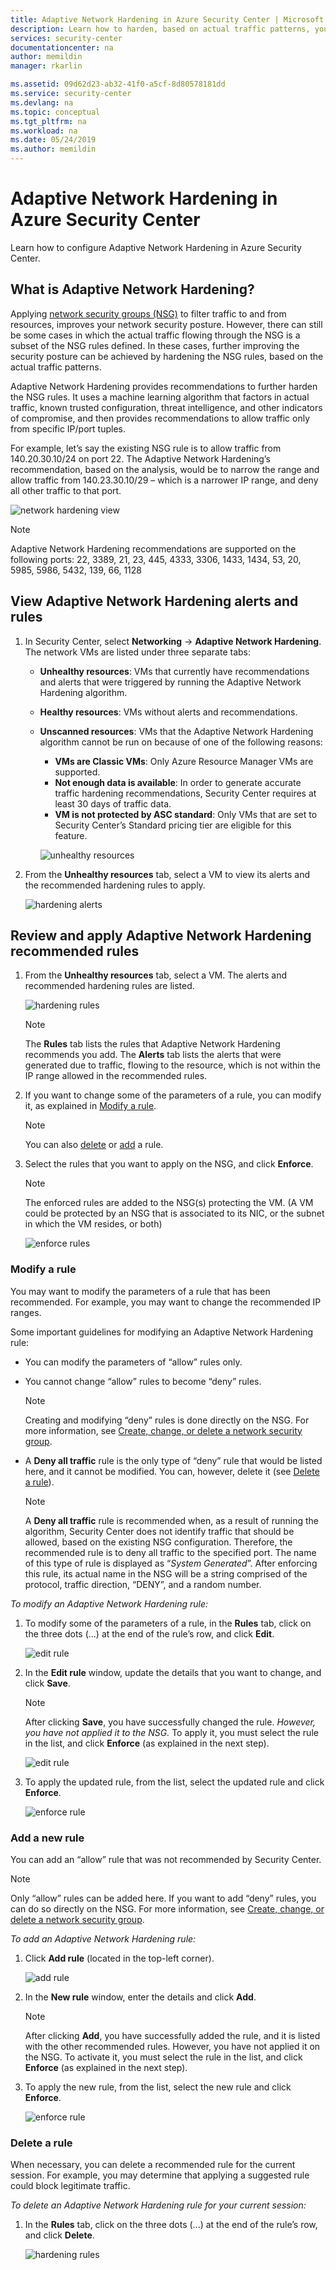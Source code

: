 ```yaml
---
title: Adaptive Network Hardening in Azure Security Center | Microsoft Docs
description: Learn how to harden, based on actual traffic patterns, your network security groups (NSG) rules and further improve your security posture.
services: security-center
documentationcenter: na
author: memildin
manager: rkarlin

ms.assetid: 09d62d23-ab32-41f0-a5cf-8d80578181dd
ms.service: security-center
ms.devlang: na
ms.topic: conceptual
ms.tgt_pltfrm: na
ms.workload: na
ms.date: 05/24/2019
ms.author: memildin
---
```

# Adaptive Network Hardening in Azure Security Center
Learn how to configure Adaptive Network Hardening in Azure Security Center.

## What is Adaptive Network Hardening?
Applying [network security groups (NSG)](https://docs.microsoft.com/azure/virtual-network/security-overview) to filter traffic to and from resources, improves your network security posture. However, there can still be some cases in which the actual traffic flowing through the NSG is a subset of the NSG rules defined. In these cases, further improving the security posture can be achieved by hardening the NSG rules, based on the actual traffic patterns.

Adaptive Network Hardening provides recommendations to further harden the NSG rules. It uses a machine learning algorithm that factors in actual traffic, known trusted configuration, threat intelligence, and other indicators of compromise, and then provides recommendations to allow traffic only from specific IP/port tuples.

For example, let’s say the existing NSG rule is to allow traffic from 140.20.30.10/24 on port 22. The Adaptive Network Hardening’s recommendation, based on the analysis, would be to narrow the range and allow traffic from 140.23.30.10/29 – which is a narrower IP range, and deny all other traffic to that port.

![network hardening view](./media/security-center-adaptive-network-hardening/traffic-hardening.png)

> [!NOTE]
> Adaptive Network Hardening recommendations are supported on the following ports: 22, 3389, 21, 23, 445, 4333, 3306, 1433, 1434, 53, 20, 5985, 5986, 5432, 139, 66, 1128

## View Adaptive Network Hardening alerts and rules

1. In Security Center, select **Networking** -> **Adaptive Network Hardening**. The network VMs are listed under three separate tabs:
   * **Unhealthy resources**: VMs that currently have recommendations and alerts that were triggered by running the Adaptive Network Hardening algorithm. 
   * **Healthy resources**: VMs without alerts and recommendations.
   * **Unscanned resources**: VMs that the Adaptive Network Hardening algorithm cannot be run on because of one of the following reasons:
      * **VMs are Classic VMs**: Only Azure Resource Manager VMs are supported.
      * **Not enough data is available**: In order to generate accurate traffic hardening recommendations, Security Center requires at least 30 days of traffic data.
      * **VM is not protected by ASC standard**: Only VMs that are set to Security Center’s Standard pricing tier are eligible for this feature.

     ![unhealthy resources](./media/security-center-adaptive-network-hardening/unhealthy-resources.png)

2. From the **Unhealthy resources** tab, select a VM to view its alerts and the recommended hardening rules to apply.

    ![hardening alerts](./media/security-center-adaptive-network-hardening/anh-recommendation-rules.png)


## Review and apply Adaptive Network Hardening recommended rules

1. From the **Unhealthy resources** tab, select a VM. The alerts and recommended hardening rules are listed.

     ![hardening rules](./media/security-center-adaptive-network-hardening/hardening-alerts.png)

   > [!NOTE]
   > The **Rules** tab lists the rules that Adaptive Network Hardening recommends you add. The **Alerts** tab lists the alerts that were generated due to traffic, flowing to the resource, which is not within the IP range allowed in the recommended rules.

2. If you want to change some of the parameters of a rule, you can modify it, as explained in [Modify a rule](#modify-rule).
   > [!NOTE]
   > You can also [delete](#delete-rule) or [add](#add-rule) a rule.

3. Select the rules that you want to apply on the NSG, and click **Enforce**.

      > [!NOTE]
      > The enforced rules are added to the NSG(s) protecting the VM. (A VM could be protected by an NSG that is associated to its NIC, or the subnet in which the VM resides, or both)

    ![enforce rules](./media/security-center-adaptive-network-hardening/enforce-hard-rule2.png)


### Modify a rule  <a name ="modify-rule"> </a>

You may want to modify the parameters of a rule that has been recommended. For example, you may want to change the recommended IP ranges.

Some important guidelines for modifying an Adaptive Network Hardening rule:

* You can modify the parameters of “allow” rules only. 
* You cannot change “allow” rules to become “deny” rules. 

  > [!NOTE]
  > Creating and modifying “deny” rules is done directly on the NSG. For more information, see [Create, change, or delete a network security group](https://docs.microsoft.com/azure/virtual-network/manage-network-security-group).

* A **Deny all traffic** rule is the only type of “deny” rule that would be listed here, and it cannot be modified. You can, however, delete it (see [Delete a rule](#delete-rule)).
  > [!NOTE]
  > A **Deny all traffic** rule is recommended when, as a result of running the algorithm, Security Center does not identify traffic that should be allowed, based on the existing NSG configuration. Therefore, the recommended rule is to deny all traffic to the specified port. The name of this type of rule is displayed as “*System Generated*”. After enforcing this rule, its actual name in the NSG will be a string comprised of the protocol, traffic direction, “DENY”, and a random number.

*To modify an Adaptive Network Hardening rule:*

1. To modify  some of the parameters of a rule, in the **Rules** tab, click on the three dots (...) at the end of the rule’s row, and click **Edit**.

   ![edit rule](./media/security-center-adaptive-network-hardening/edit-hard-rule.png)

1. In the **Edit rule** window, update the details that you want to change, and click **Save**.

   > [!NOTE]
   > After clicking **Save**, you have successfully changed the rule. *However, you have not applied it to the NSG.* To apply it, you must select the rule in the list, and click **Enforce** (as explained in the next step).

   ![edit rule](./media/security-center-adaptive-network-hardening/edit-hard-rule3.png)

3. To apply the updated rule, from the list, select the updated rule and click **Enforce**.

    ![enforce rule](./media/security-center-adaptive-network-hardening/enforce-hard-rule.png)

### Add a new rule <a name ="add-rule"> </a>

You can add an “allow” rule that was not recommended by Security Center.

> [!NOTE]
> Only “allow” rules can be added here. If you want to add “deny” rules, you can do so directly on the NSG. For more information, see [Create, change, or delete a network security group](https://docs.microsoft.com/azure/virtual-network/manage-network-security-group).

*To add an Adaptive Network Hardening rule:*

1. Click **Add rule** (located in the top-left corner).

   ![add rule](./media/security-center-adaptive-network-hardening/add-hard-rule.png)

1. In the **New rule** window, enter the details and click **Add**.

   > [!NOTE]
   > After clicking **Add**, you have successfully added the rule, and it is listed with the other recommended rules. However, you have not applied it on the NSG. To activate it, you must select the rule in the list, and click **Enforce** (as explained in the next step).

3. To apply the new rule, from the list, select the new rule and click **Enforce**.

    ![enforce rule](./media/security-center-adaptive-network-hardening/enforce-hard-rule.png)


### Delete a rule <a name ="delete-rule"> </a>

When necessary, you can delete a recommended rule for the current session. For example, you may determine that applying a suggested rule could block legitimate traffic.

*To delete an Adaptive Network Hardening rule for your current session:*

1. In the **Rules** tab, click on the three dots (...) at the end of the rule’s row, and click **Delete**.  

    ![hardening rules](./media/security-center-adaptive-network-hardening/delete-hard-rule.png)







 

